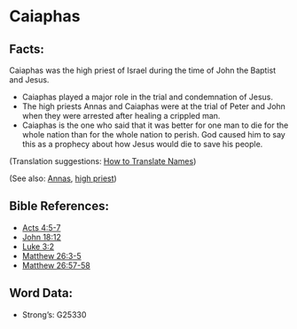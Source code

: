 # Caiaphas

## Facts:

Caiaphas was the high priest of Israel during the time of John the Baptist and Jesus.

* Caiaphas played a major role in the trial and condemnation of Jesus.
* The high priests Annas and Caiaphas were at the trial of Peter and John when they were arrested after healing a crippled man.
* Caiaphas is the one who said that it was better for one man to die for the whole nation than for the whole nation to perish. God caused him to say this as a prophecy about how Jesus would die to save his people.

(Translation suggestions: [How to Translate Names](rc://en/ta/man/translate/translate-names))

(See also: [Annas](../names/annas.md), [high priest](../kt/highpriest.md))

## Bible References:

* [Acts 4:5-7](rc://en/tn/help/act/04/05)
* [John 18:12](rc://en/tn/help/jhn/18/12)
* [Luke 3:2](rc://en/tn/help/luk/03/02)
* [Matthew 26:3-5](rc://en/tn/help/mat/26/03)
* [Matthew 26:57-58](rc://en/tn/help/mat/26/57)

## Word Data:

* Strong’s: G25330
